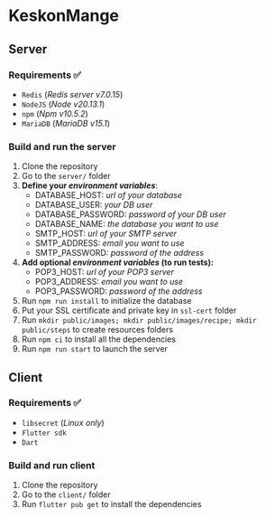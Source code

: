 # KeskonMange

## Server
### Requirements ✅
- `Redis` (*Redis server v7.0.15*)
- `NodeJS` (*Node v20.13.1*)
- `npm` (*Npm v10.5.2*)
- `MariaDB` (*MariaDB v15.1*)
### Build and run the server
1. Clone the repository
2. Go to the `server/` folder
3. **Define your *environment variables***:
    - DATABASE_HOST: *url of your database*
    - DATABASE_USER: *your DB user*
    - DATABASE_PASSWORD: *password of your DB user*
    - DATABASE_NAME: *the database you want to use*
    - SMTP_HOST: *url of your SMTP server*
    - SMTP_ADDRESS: *email you want to use*
    - SMTP_PASSWORD: *password of the address*
4. **Add optional *environment variables* (to run tests):**
    - POP3_HOST: *url of your POP3 server*
    - POP3_ADDRESS: *email you want to use*
    - POP3_PASSWORD: *password of the address*
5. Run `npm run install` to initialize the database
6. Put your SSL certificate and private key in `ssl-cert` folder
7. Run `mkdir public/images; mkdir public/images/recipe; mkdir public/steps` 
    to create resources folders
8. Run `npm ci` to install all the dependencies
9. Run `npm run start` to launch the server
## Client
### Requirements ✅
- `libsecret` (*Linux only*)
- `Flutter sdk`
- `Dart`
### Build and run client
1. Clone the repository
2. Go to the `client/` folder
3. Run `flutter pub get` to install the dependencies